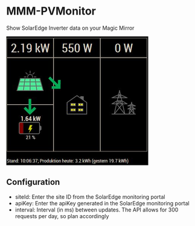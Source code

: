 # MMM-PVMonitor
Show SolarEdge Inverter data on your Magic Mirror

![Screenshot](Screenshot.JPG)

## Configuration
- siteId: Enter the site ID from the SolarEdge monitoring portal
- apiKey: Enter the apiKey generated in the SolarEdge monitoring portal
- interval: Interval (in ms) between updates. The API allows for 300 requests per day, so plan accordingly
